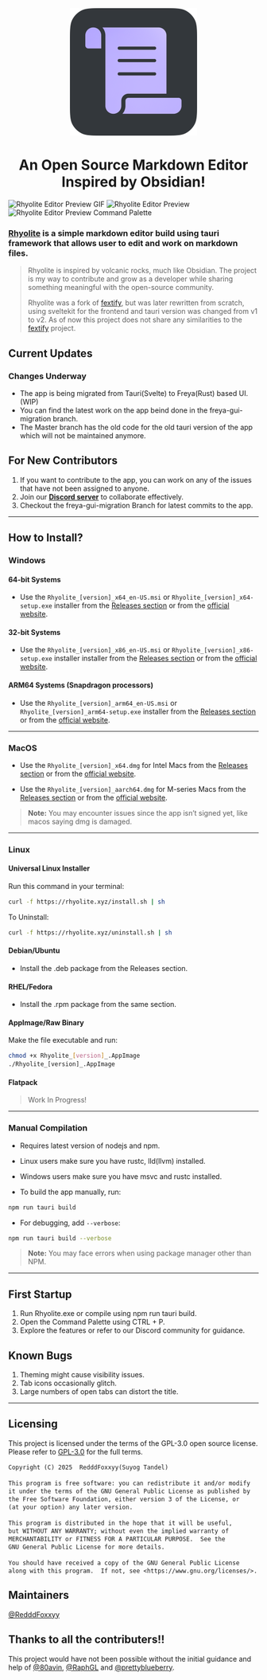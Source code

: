 <div align="center">
    <img src="./src/static/icon.png" width=256 alt="Rhyolite">
</div>

<h1 align="center">An Open Source Markdown Editor Inspired by Obsidian!</h1>

![Rhyolite Editor Preview GIF](assets/readme_gif.gif)
![Rhyolite Editor Preview](assets/Rhyolite_is_Cool!.png)
![Rhyolite Editor Preview Command Palette](assets/rhyolite_command_preview.png)

### [Rhyolite](https://rhyolite.xyz/) is a simple markdown editor build using tauri framework that allows user to edit and work on markdown files.

> Rhyolite is inspired by volcanic rocks, much like Obsidian. The project is my way to contribute and grow as a developer while sharing something meaningful with the open-source community.
>
> Rhyolite was a fork of [fextify](https://github.com/face-hh/fextify), but was later rewritten from scratch,
> using sveltekit for the frontend and tauri version was changed from v1 to v2. As of now this project does not share any similarities to the [fextify](https://github.com/face-hh/fextify) project.

## **Current Updates**

### Changes Underway

- The app is being migrated from Tauri(Svelte) to Freya(Rust) based UI.(WIP)
- You can find the latest work on the app beind done in the freya-gui-migration branch.
- The Master branch has the old code for the old tauri version of the app which will not be maintained anymore.

## For New Contributors

1. If you want to contribute to the app, you can work on any of the issues that have not been assigned to anyone.
2. Join our **[Discord server](https://discord.gg/K6FAd8FTma)** to collaborate effectively.
3. Checkout the freya-gui-migration Branch for latest commits to the app.

---

## How to Install?

### **Windows**

#### 64-bit Systems

- Use the `Rhyolite_[version]_x64_en-US.msi` or `Rhyolite_[version]_x64-setup.exe` installer from the [Releases section](https://github.com/RedddFoxxyy/Rhyolite/releases) or from the [official website](https://rhyolite.xyz/).

#### 32-bit Systems

- Use the `Rhyolite_[version]_x86_en-US.msi` or `Rhyolite_[version]_x86-setup.exe` installer installer from the [Releases section](https://github.com/RedddFoxxyy/Rhyolite/releases) or from the [official website](https://rhyolite.xyz/).

#### ARM64 Systems (Snapdragon processors)

- Use the `Rhyolite_[version]_arm64_en-US.msi` or `Rhyolite_[version]_arm64-setup.exe` installer from the [Releases section](https://github.com/RedddFoxxyy/Rhyolite/releases) or from the [official website](https://rhyolite.xyz/).

---

### **MacOS**

- Use the `Rhyolite_[version]_x64.dmg` for Intel Macs from the [Releases section](https://github.com/RedddFoxxyy/Rhyolite/releases) or from the [official website](https://rhyolite.xyz/).

- Use the `Rhyolite_[version]_aarch64.dmg` for M-series Macs from the [Releases section](https://github.com/RedddFoxxyy/Rhyolite/releases) or from the [official website](https://rhyolite.xyz/).

> **Note:** You may encounter issues since the app isn’t signed yet, like macos saying dmg is damaged.

---

### **Linux**

#### Universal Linux Installer

Run this command in your terminal:

```bash
curl -f https://rhyolite.xyz/install.sh | sh
```

To Uninstall:

```bash
curl -f https://rhyolite.xyz/uninstall.sh | sh
```

#### Debian/Ubuntu

- Install the .deb package from the Releases section.

#### RHEL/Fedora

- Install the .rpm package from the same section.

#### AppImage/Raw Binary

Make the file executable and run:

```bash
chmod +x Rhyolite_[version]_.AppImage
./Rhyolite_[version]_.AppImage
```

#### Flatpack

> Work In Progress!

---

### **Manual Compilation**

- Requires latest version of nodejs and npm.
- Linux users make sure you have rustc, lld(llvm) installed.
- Windows users make sure you have msvc and rustc installed.

- To build the app manually, run:

```bash
npm run tauri build
```

- For debugging, add `--verbose`:

```bash
npm run tauri build --verbose
```

> **Note:** You may face errors when using package manager other than NPM.

---

## First Startup

1. Run Rhyolite.exe or compile using npm run tauri build.
2. Open the Command Palette using CTRL + P.
3. Explore the features or refer to our Discord community for guidance.

## Known Bugs

1. Theming might cause visibility issues.
2. Tab icons occasionally glitch.
3. Large numbers of open tabs can distort the title.

---

## Licensing

This project is licensed under the terms of the GPL-3.0 open source license. Please refer to [GPL-3.0](./LICENSE.txt) for the full terms.

```
Copyright (C) 2025  RedddFoxxyy(Suyog Tandel)

This program is free software: you can redistribute it and/or modify
it under the terms of the GNU General Public License as published by
the Free Software Foundation, either version 3 of the License, or
(at your option) any later version.

This program is distributed in the hope that it will be useful,
but WITHOUT ANY WARRANTY; without even the implied warranty of
MERCHANTABILITY or FITNESS FOR A PARTICULAR PURPOSE.  See the
GNU General Public License for more details.

You should have received a copy of the GNU General Public License
along with this program.  If not, see <https://www.gnu.org/licenses/>.
```

## Maintainers

[@RedddFoxxyy](https://github.com/RedddFoxxyy)

## Thanks to all the contributers!!

This project would have not been possible without the initial guidance and help of [@80avin](https://github.com/80avin), [@RaphGL](https://github.com/RaphGL) and [@prettyblueberry](https://github.com/prettyblueberry).

